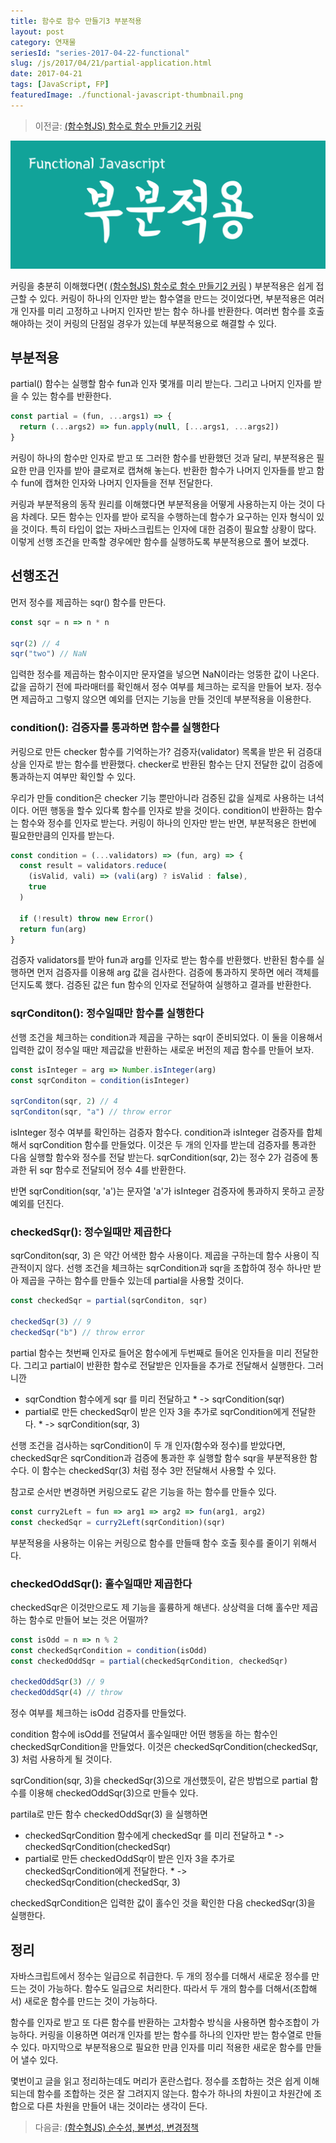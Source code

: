 ```yaml
---
title: 함수로 함수 만들기3 부분적용
layout: post
category: 연재물
seriesId: "series-2017-04-22-functional"
slug: /js/2017/04/21/partial-application.html
date: 2017-04-21
tags: [JavaScript, FP]
featuredImage: ./functional-javascript-thumbnail.png
---
```


> 이전글: [(함수형JS) 함수로 함수 만들기2 커링](/js/2017/04/17/curry.html)

![partial-application-banner](./partial-application-logo.png)

커링을 충분히 이해했다면( [(함수형JS) 함수로 함수 만들기2 커링](/js/2017/04/17/curry.html) ) 부분적용은 쉽게 접근할 수 있다. 커링이 하나의 인자만 받는 함수열을 만드는 것이었다면, 부분적용은 여러개 인자를 미리 고정하고 나머지 인자만 받는 함수 하나를 반환한다. 여러번 함수를 호출해야하는 것이 커링의 단점일 경우가 있는데 부분적용으로 해결할 수 있다.

## 부분적용

partial() 함수는 실행할 함수 fun과 인자 몇개를 미리 받는다. 그리고 나머지 인자를 받을 수 있는 함수를 반환한다.

```js
const partial = (fun, ...args1) => {
  return (...args2) => fun.apply(null, [...args1, ...args2])
}
```

커링이 하나의 함수만 인자로 받고 또 그러한 함수를 반환했던 것과 달리, 부분적용은 필요한 만큼 인자를 받아 클로져로 캡쳐해 놓는다. 반환한 함수가 나머지 인자들를 받고 함수 fun에 캡쳐한 인자와 나머지 인자들을 전부 전달한다.

커링과 부분적용의 동작 원리를 이해했다면 부분적용을 어떻게 사용하는지 아는 것이 다음 차례다. 모든 함수는 인자를 받아 로직을 수행하는데 함수가 요구하는 인자 형식이 있을 것이다. 특히 타입이 없는 자바스크립트는 인자에 대한 검증이 필요할 상황이 많다. 이렇게 선행 조건을 만족할 경우에만 함수를 실행하도록 부분적용으로 풀어 보겠다.

## 선행조건

먼저 정수를 제곱하는 sqr() 함수를 만든다.

```js
const sqr = n => n * n

sqr(2) // 4
sqr("two") // NaN
```

입력한 정수를 제곱하는 함수이지만 문자열을 넣으면 NaN이라는 엉뚱한 값이 나온다. 값을 곱하기 전에 파라매터를 확인해서 정수 여부를 체크하는 로직을 만들어 보자. 정수면 제곱하고 그렇지 않으면 예외를 던지는 기능을 만들 것인데 부분적용을 이용한다.

### condition(): 검증자를 통과하면 함수를 실행한다

커링으로 만든 checker 함수를 기억하는가? 검증자(validator) 목록을 받은 뒤 검증대상을 인자로 받는 함수를 반환했다. checker로 반환된 함수는 단지 전달한 값이 검증에 통과하는지 여부만 확인할 수 있다.

우리가 만들 condition은 checker 기능 뿐만아니라 검증된 값을 실제로 사용하는 녀석이다. 어떤 행동을 할수 있다록 함수를 인자로 받을 것이다. condition이 반환하는 함수는 함수와 정수를 인자로 받는다. 커링이 하나의 인자만 받는 반면, 부분적용은 한번에 필요한만큼의 인자를 받는다.

```js
const condition = (...validators) => (fun, arg) => {
  const result = validators.reduce(
    (isValid, vali) => (vali(arg) ? isValid : false),
    true
  )

  if (!result) throw new Error()
  return fun(arg)
}
```

검증자 validators를 받아 fun과 arg를 인자로 받는 함수를 반환했다. 반환된 함수를 실행하면 먼저 검증자를 이용해 arg 값을 검사한다. 검증에 통과하지 못하면 에러 객체를 던지도록 했다. 검증된 값은 fun 함수의 인자로 전달하여 실행하고 결과를 반환한다.

### sqrConditon(): 정수일때만 함수를 실행한다

선행 조건을 체크하는 condition과 제곱을 구하는 sqr이 준비되었다. 이 둘을 이용해서 입력한 값이 정수일 때만 제곱값을 반환하는 새로운 버전의 제곱 함수를 만들어 보자.

```js
const isInteger = arg => Number.isInteger(arg)
const sqrConditon = condition(isInteger)

sqrConditon(sqr, 2) // 4
sqrConditon(sqr, "a") // throw error
```

isInteger 정수 여부를 확인하는 검증자 함수다. condition과 isInteger 검증자를 합체해서 sqrCondition 함수를 만들었다. 이것은 두 개의 인자를 받는데 검증자를 통과한 다음 실행할 함수와 정수를 전달 받는다. sqrCondition(sqr, 2)는 정수 2가 검증에 통과한 뒤 sqr 함수로 전달되어 정수 4를 반환한다.

반면 sqrCondition(sqr, 'a')는 문자열 'a'가 isInteger 검증자에 통과하지 못하고 곧장 예외를 던진다.

### checkedSqr(): 정수일때만 제곱한다

sqrConditon(sqr, 3) 은 약간 어색한 함수 사용이다. 제곱을 구하는데 함수 사용이 직관적이지 않다. 선행 조건을 체크하는 sqrCondition과 sqr을 조합하여 정수 하나만 받아 제곱을 구하는 함수를 만들수 있는데 partial을 사용할 것이다.

```js
const checkedSqr = partial(sqrConditon, sqr)

checkedSqr(3) // 9
checkedSqr("b") // throw error
```

partial 함수는 첫번째 인자로 들어온 함수에게 두번째로 들어온 인자들을 미리 전달한다. 그리고 partial이 반환한 함수로 전달받은 인자들을 추가로 전달해서 실행한다. 그러니깐

- sqrCondtion 함수에게 sqr 를 미리 전달하고 \* -> sqrCondition(sqr)
- partial로 만든 checkedSqr이 받은 인자 3을 추가로 sqrCondition에게 전달한다. \* -> sqrCondition(sqr, 3)

선행 조건을 검사하는 sqrCondition이 두 개 인자(함수와 정수)를 받았다면, checkedSqr은 sqrCondition과 검증에 통과한 후 실행할 함수 sqr을 부분적용한 함수다. 이 함수는 checkedSqr(3) 처럼 정수 3만 전달해서 사용할 수 있다.

참고로 순서만 변경하면 커링으로도 같은 기능을 하는 함수를 만들수 있다.

```js
const curry2Left = fun => arg1 => arg2 => fun(arg1, arg2)
const checkedSqr = curry2Left(sqrCondition)(sqr)
```

부분적용을 사용하는 이유는 커링으로 함수를 만들때 함수 호출 횟수를 줄이기 위해서다.

### checkedOddSqr(): 홀수일때만 제곱한다

checkedSqr은 이것만으로도 제 기능을 훌륭하게 해낸다. 상상력을 더해 홀수만 제곱하는 함수로 만들어 보는 것은 어떨까?

```js
const isOdd = n => n % 2
const checkedSqrCondition = condition(isOdd)
const checkedOddSqr = partial(checkedSqrCondition, checkedSqr)

checkedOddSqr(3) // 9
checkedOddSqr(4) // throw
```

정수 여부를 체크하는 isOdd 검증자를 만들었다.

condition 함수에 isOdd를 전달여서 홀수일때만 어떤 행동을 하는 함수인 checkedSqrCondition을 만들었다. 이것은 checkedSqrCondition(checkedSqr, 3) 처럼 사용하게 될 것이다.

sqrCondition(sqr, 3)을 checkedSqr(3)으로 개선했듯이, 같은 방법으로 partial 함수를 이용해 checkedOddSqr(3)으로 만들수 있다.

partila로 만든 함수 checkedOddSqr(3) 을 실행하면

- checkedSqrCondition 함수에게 checkedSqr 를 미리 전달하고 \* -> checkedSqrCondition(checkedSqr)
- partial로 만든 checkedOddSqr이 받은 인자 3을 추가로 checkedSqrCondition에게 전달한다. \* -> checkedSqrCondition(checkedSqr, 3)

checkedSqrCondition은 입력한 값이 홀수인 것을 확인한 다음 checkedSqr(3)을 실행한다.

## 정리

자바스크립트에서 정수는 일급으로 취급한다. 두 개의 정수를 더해서 새로운 정수를 만드는 것이 가능하다. 함수도 일급으로 처리한다. 따라서 두 개의 함수를 더해서(조합해서) 새로운 함수를 만드는 것이 가능하다.

함수를 인자로 받고 또 다른 함수를 반환하는 고차함수 방식을 사용하면 함수조합이 가능하다. 커링을 이용하면 여러개 인자를 받는 함수를 하나의 인자만 받는 함수열로 만들수 있다. 마지막으로 부분적용으로 필요한 만큼 인자를 미리 적용한 새로운 함수를 만들어 낼수 있다.

몇번이고 글을 읽고 정리하는데도 머리가 혼란스럽다. 정수를 조합하는 것은 쉽게 이해되는데 함수를 조합하는 것은 잘 그려지지 않는다. 함수가 하나의 차원이고 차원간에 조합으로 다른 차원을 만들어 내는 것이라는 생각이 든다.

> 다음글: [(함수형JS) 순수성, 불변성, 변경정책](/js/2017/04/23/Purity-Immutability-and-Policies-for-Change.html)
